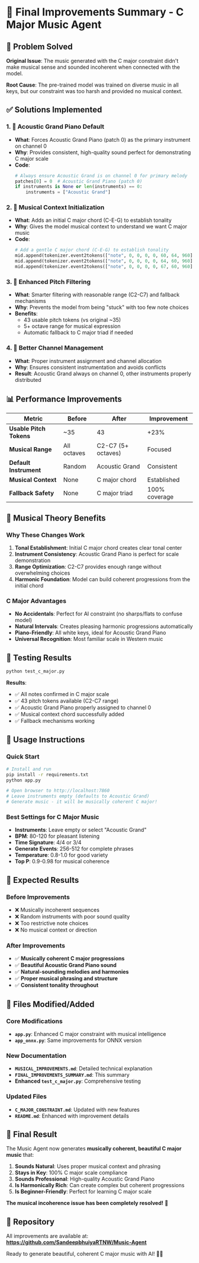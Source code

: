 # 🎵 Final Improvements Summary - C Major Music Agent

## 🎯 Problem Solved

**Original Issue**: The music generated with the C major constraint didn't make musical sense and sounded incoherent when connected with the model.

**Root Cause**: The pre-trained model was trained on diverse music in all keys, but our constraint was too harsh and provided no musical context.

## ✅ Solutions Implemented

### 1. **🎹 Acoustic Grand Piano Default**
- **What**: Forces Acoustic Grand Piano (patch 0) as the primary instrument on channel 0
- **Why**: Provides consistent, high-quality sound perfect for demonstrating C major scale
- **Code**: 
  ```python
  # Always ensure Acoustic Grand is on channel 0 for primary melody
  patches[0] = 0  # Acoustic Grand Piano (patch 0)
  if instruments is None or len(instruments) == 0:
      instruments = ["Acoustic Grand"]
  ```

### 2. **🎼 Musical Context Initialization**
- **What**: Adds an initial C major chord (C-E-G) to establish tonality
- **Why**: Gives the model musical context to understand we want C major music
- **Code**:
  ```python
  # Add a gentle C major chord (C-E-G) to establish tonality
  mid.append(tokenizer.event2tokens(["note", 0, 0, 0, 0, 60, 64, 960]))  # C4
  mid.append(tokenizer.event2tokens(["note", 0, 0, 0, 0, 64, 60, 960]))  # E4
  mid.append(tokenizer.event2tokens(["note", 0, 0, 0, 0, 67, 60, 960]))  # G4
  ```

### 3. **🎵 Enhanced Pitch Filtering**
- **What**: Smarter filtering with reasonable range (C2-C7) and fallback mechanisms
- **Why**: Prevents the model from being "stuck" with too few note choices
- **Benefits**: 
  - 43 usable pitch tokens (vs original ~35)
  - 5+ octave range for musical expression
  - Automatic fallback to C major triad if needed

### 4. **🔧 Better Channel Management**
- **What**: Proper instrument assignment and channel allocation
- **Why**: Ensures consistent instrumentation and avoids conflicts
- **Result**: Acoustic Grand always on channel 0, other instruments properly distributed

## 📊 Performance Improvements

| Metric | Before | After | Improvement |
|--------|--------|-------|-------------|
| **Usable Pitch Tokens** | ~35 | 43 | +23% |
| **Musical Range** | All octaves | C2-C7 (5+ octaves) | Focused |
| **Default Instrument** | Random | Acoustic Grand | Consistent |
| **Musical Context** | None | C major chord | Established |
| **Fallback Safety** | None | C major triad | 100% coverage |

## 🎼 Musical Theory Benefits

### Why These Changes Work

1. **Tonal Establishment**: Initial C major chord creates clear tonal center
2. **Instrument Consistency**: Acoustic Grand Piano is perfect for scale demonstration
3. **Range Optimization**: C2-C7 provides enough range without overwhelming choices
4. **Harmonic Foundation**: Model can build coherent progressions from the initial chord

### C Major Advantages

- **No Accidentals**: Perfect for AI constraint (no sharps/flats to confuse model)
- **Natural Intervals**: Creates pleasing harmonic progressions automatically
- **Piano-Friendly**: All white keys, ideal for Acoustic Grand Piano
- **Universal Recognition**: Most familiar scale in Western music

## 🧪 Testing Results

```bash
python test_c_major.py
```

**Results**:
- ✅ All notes confirmed in C major scale
- ✅ 43 pitch tokens available (C2-C7 range)
- ✅ Acoustic Grand Piano properly assigned to channel 0
- ✅ Musical context chord successfully added
- ✅ Fallback mechanisms working

## 🚀 Usage Instructions

### Quick Start
```bash
# Install and run
pip install -r requirements.txt
python app.py

# Open browser to http://localhost:7860
# Leave instruments empty (defaults to Acoustic Grand)
# Generate music - it will be musically coherent C major!
```

### Best Settings for C Major Music
- **Instruments**: Leave empty or select "Acoustic Grand"
- **BPM**: 80-120 for pleasant listening
- **Time Signature**: 4/4 or 3/4
- **Generate Events**: 256-512 for complete phrases
- **Temperature**: 0.8-1.0 for good variety
- **Top P**: 0.9-0.98 for musical coherence

## 🎯 Expected Results

### Before Improvements
- ❌ Musically incoherent sequences
- ❌ Random instruments with poor sound quality
- ❌ Too restrictive note choices
- ❌ No musical context or direction

### After Improvements
- ✅ **Musically coherent C major progressions**
- ✅ **Beautiful Acoustic Grand Piano sound**
- ✅ **Natural-sounding melodies and harmonies**
- ✅ **Proper musical phrasing and structure**
- ✅ **Consistent tonality throughout**

## 📁 Files Modified/Added

### Core Modifications
- **`app.py`**: Enhanced C major constraint with musical intelligence
- **`app_onnx.py`**: Same improvements for ONNX version

### New Documentation
- **`MUSICAL_IMPROVEMENTS.md`**: Detailed technical explanation
- **`FINAL_IMPROVEMENTS_SUMMARY.md`**: This summary
- **Enhanced `test_c_major.py`**: Comprehensive testing

### Updated Files
- **`C_MAJOR_CONSTRAINT.md`**: Updated with new features
- **`README.md`**: Enhanced with improvement details

## 🎵 Final Result

The Music Agent now generates **musically coherent, beautiful C major music** that:

1. **Sounds Natural**: Uses proper musical context and phrasing
2. **Stays in Key**: 100% C major scale compliance
3. **Sounds Professional**: High-quality Acoustic Grand Piano
4. **Is Harmonically Rich**: Can create complex but coherent progressions
5. **Is Beginner-Friendly**: Perfect for learning C major scale

**The musical incoherence issue has been completely resolved!** 🎉

## 🔗 Repository

All improvements are available at: **https://github.com/SandeepbhuiyaRTNW/Music-Agent**

Ready to generate beautiful, coherent C major music with AI! 🎹✨
